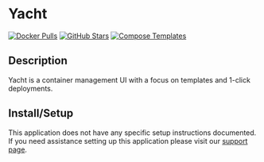 # Yacht

[![Docker Pulls](https://img.shields.io/docker/pulls/selfhostedpro/yacht?style=flat-square&color=607D8B&label=docker%20pulls&logo=docker)](https://hub.docker.com/r/selfhostedpro/yacht)
[![GitHub Stars](https://img.shields.io/github/stars/selfhostedpro/yacht?style=flat-square&color=607D8B&label=github%20stars&logo=github)](https://github.com/selfhostedpro/yacht)
[![Compose Templates](https://img.shields.io/static/v1?style=flat-square&color=607D8B&label=compose&message=templates)](https://github.com/jodfie/TrunkSTARTer/tree/master/compose/.apps/yacht)

## Description

Yacht is a container management UI with a focus on templates and 1-click
deployments.

## Install/Setup

This application does not have any specific setup instructions documented. If
you need assistance setting up this application please visit our
[support page](https://trunkstarter.com/basics/support/).
